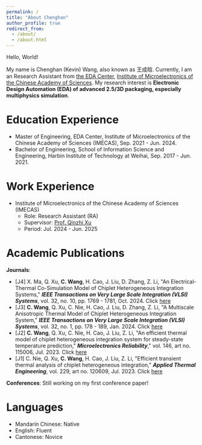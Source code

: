 ```yaml
---
permalink: /
title: "About Chenghan"
author_profile: true
redirect_from: 
  - /about/
  - /about.html
---
```


Hello, World! 

My name is Chenghan (Kevin) Wang, also known as 王成晗. Currently, I am an Research Assistant from [the EDA Center](http://www.ime.cas.cn/eda/), [Institute of Microelectronics of the Chinese Academy of Sciences](http://www.ime.ac.cn/). My research interest is **Electronic Design Automation (EDA) of advanced 2.5/3D packaging, especially multiphysics simulation**.

Education Experience
======
- Master of Engineering, EDA Center, Institute of Microelectronics of the Chinese Academy of Sciences (IMECAS), Sep. 2021 - Jun. 2024.
- Bachelor of Engineering, School of Information Science and Engineering, Harbin Institute of Technology at Weihai, Sep. 2017 - Jun. 2021.

Work Experience
======
- Institute of Microelectronics of the Chinese Academy of Sciences (IMECAS)
  - Role: Research Assistant (RA)
  - Supervisor: [Prof. Qinzhi Xu](https://people.ucas.ac.cn/~0066358)
  - Period: Jul. 2024 - Jun. 2025

Academic Publications
======
**Journals**:
- [J4] X. Ma, Q. Xu, **C. Wang**, H. Cao, J. Liu, D. Zhang, Z. Li, "An Electrical-Thermal Co-Simulation Model of Chiplet Heterogeneous Integration Systems," ***IEEE Transactions on Very Large Scale Integration (VLSI) Systems***, vol. 32, no. 10, pp. 1769 - 1781, Oct. 2024. Click [here](https://ieeexplore.ieee.org/abstract/document/10614207)
- [J3] **C. Wang**, Q. Xu, C. Nie, H. Cao, J. Liu, D. Zhang, Z. Li, "A Multiscale Anisotropic Thermal Model of Chiplet Heterogeneous Integration System," ***IEEE Transactions on Very Large Scale Integration (VLSI) Systems***, vol. 32, no. 1, pp. 178 - 189, Jan. 2024. Click [here](https://ieeexplore.ieee.org/abstract/document/10287686)
- [J2] **C. Wang**, Q. Xu, C. Nie, H. Cao, J. Liu, Z. Li, "An efficient thermal model of chiplet heterogeneous integration system for steady-state temperature prediction," ***Microelectronics Reliability***," vol. 146, art no. 115006, Jul. 2023. Click [here](https://www.sciencedirect.com/science/article/abs/pii/S0026271423001063)
- [J1] C. Nie, Q. Xu, **C. Wang**, H. Cao, J. Liu, Z. Li, "Efficient transient thermal analysis of chiplet heterogeneous integration," ***Applied Thermal Engineering***, vol. 229, art no. 120609, Jul. 2023. Click [here](https://www.sciencedirect.com/science/article/abs/pii/S1359431123006385)

**Conferences**:
Still working on my first conference paper!

Languages
======
- Mandarin Chinese: Native
- English: Fluent
- Cantonese: Novice

